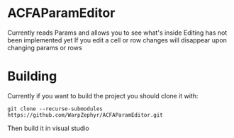 # ACFAParamEditor
Currently reads Params and allows you to see what's inside 
Editing has not been implemented yet
If you edit a cell or row changes will disappear upon changing params or rows

# Building
Currently if you want to build the project you should clone it with:  
```
git clone --recurse-submodules https://github.com/WarpZephyr/ACFAParamEditor.git  
```
Then build it in visual studio  

